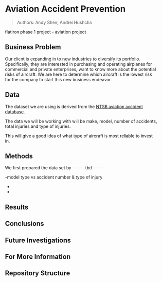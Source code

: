 # Aviation Accident Prevention

>Authors: Andy Shen, Andrei Hushcha

flatiron phase 1 project - aviation project

## Business Problem

Our client is expanding in to new industries to diversify its portfolio. Specifically, they are interested in purchasing and operating airplanes for commercial and private enterprises, want to know more about the potential risks of aircraft. We are here to determine which aircraft is the lowest risk for the company to start this new business endeavor.



## Data

The dataset we are using is derived from the [NTSB aviation accident database](https://www.kaggle.com/datasets/khsamaha/aviation-accident-database-synopses).

The data we will be working with will be make, model, number of accidents, total injuries and type of injuries.

This will give a good idea of what type of aircraft is most reliable to invest in. 

## Methods

We first prepared the data set by ------ tbd ------


-model type vs accident number & type of injury


-

-


## Results



## Conclusions



## Future Investigations


## For More Information


## Repository Structure

